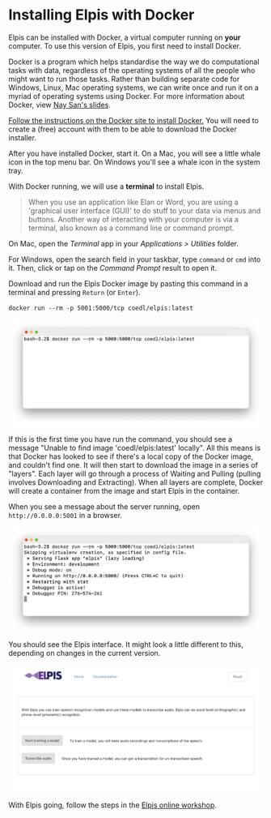 # Installing Elpis with Docker

Elpis can be installed with Docker, a virtual computer running on **your** computer. To use this version of Elpis, you first need to install Docker.


Docker is a program which helps standardise the way we do computational tasks with data, regardless of the operating systems of all the people who might want to run those tasks. Rather than building separate code for Windows, Linux, Mac operating systems, we can write once and run it on a myriad of operating systems using Docker. For more information about Docker, view [Nay San's slides](http://goo.gl/qxQDPP).

[Follow the instructions on the Docker site to install Docker.](https://www.docker.com/products/docker-desktop)
You will need to create a (free) account with them to be able to download the Docker installer.


After you have installed Docker, start it. On a Mac, you will see a little whale icon in the top menu bar. On Windows you'll see a whale icon in the system tray.

With Docker running, we will use a **terminal** to install Elpis.

 > When you use an application like Elan or Word, you are using a 'graphical user interface (GUI)' to do stuff to your data via menus and buttons. Another way of interacting with your computer is via a terminal, also known as a command line or command prompt.

On Mac, open the *Terminal* app in your *Applications > Utilities* folder.

For Windows, open the search field in your taskbar, type  `command` or `cmd` into it. Then, click or tap on the *Command Prompt* result to open it.

Download and run the Elpis Docker image by pasting this command in a terminal and pressing `Return` (or `Enter`).

```
docker run --rm -p 5001:5000/tcp coedl/elpis:latest
```

![Docker run command](assets/elpis-workshop-with-docker/command-1-latest.png)

If this is the first time you have run the command, you should see a message "Unable to find image 'coedl/elpis:latest' locally". All this means is that Docker has looked to see if there's a local copy of the Docker image, and couldn't find one. It will then start to download the image in a series of "layers". Each layer will go through a process of Waiting and Pulling (pulling involves Downloading and Extracting). When all layers are complete, Docker will create a container from the image and start Elpis in the container.

When you see a message about the server running, open `http://0.0.0.0:5001` in a browser.

![Docker running](assets/elpis-workshop-with-docker/command-2-latest.png)


You should see the Elpis interface. It might look a little different to this, depending on changes in the current version.

![Docker welcome screen](assets/elpis-workshop-with-docker/10-welcome-latest.png)


With Elpis going, follow the steps in the [Elpis online workshop](elpis-workshop.html).
